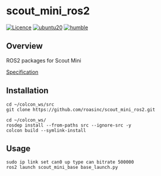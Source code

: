 # scout_mini_ros2
[![Licence](https://img.shields.io/badge/License-Apache%202.0-blue.svg)](https://opensource.org/licenses/Apache-2.0/)
[![ubuntu20](https://img.shields.io/badge/-UBUNTU%2020%2E04-blue?style=flat-square&logo=ubuntu&logoColor=white)](https://releases.ubuntu.com/focal/)
[![humble](https://img.shields.io/badge/-HUMBLE-orange?style=flat-square&logo=ros)](https://docs.ros.org/en/humble/index.html)

## Overview
ROS2 packages for Scout Mini

[Specification](https://roas.co.kr/scout-mini/)

## Installation
```
cd ~/colcon_ws/src
git clone https://github.com/roasinc/scout_mini_ros2.git

cd ~/colcon_ws/
rosdep install --from-paths src --ignore-src -y
colcon build --symlink-install
```

## Usage
```
sudo ip link set can0 up type can bitrate 500000
ros2 launch scout_mini_base base_launch.py
```
